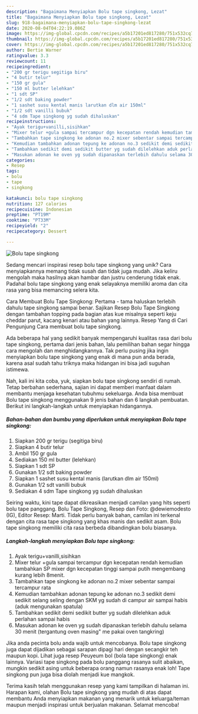 ```yaml
---
description: "Bagaimana Menyiapkan Bolu tape singkong, Lezat"
title: "Bagaimana Menyiapkan Bolu tape singkong, Lezat"
slug: 918-bagaimana-menyiapkan-bolu-tape-singkong-lezat
date: 2020-08-04T04:22:19.086Z
image: https://img-global.cpcdn.com/recipes/a5b17201ed817280/751x532cq70/bolu-tape-singkong-foto-resep-utama.jpg
thumbnail: https://img-global.cpcdn.com/recipes/a5b17201ed817280/751x532cq70/bolu-tape-singkong-foto-resep-utama.jpg
cover: https://img-global.cpcdn.com/recipes/a5b17201ed817280/751x532cq70/bolu-tape-singkong-foto-resep-utama.jpg
author: Bertie Warner
ratingvalue: 3.3
reviewcount: 11
recipeingredient:
- "200 gr terigu segitiga biru"
- "4 butir telur"
- "150 gr gula"
- "150 ml butter lelehkan"
- "1 sdt SP"
- "1/2 sdt baking powder"
- "1 sashet susu kental manis larutkan dlm air 150ml"
- "1/2 sdt vanilli bubuk"
- "4 sdm Tape singkong yg sudah dihaluskan"
recipeinstructions:
- "Ayak terigu+vanilli,sisihkan"
- "Mixer telur +gula sampai tercampur dgn kecepatan rendah kemudian tambahkan SP mixer dgn kecepatan tinggi sampai putih mengembang kurang lebih 8menit."
- "Tambahkan tape singkong ke adonan no.2 mixer sebentar sampai tercampur rata"
- "Kemudian tambahkan adonan tepung ke adonan no.3 sedikit demi sedikit selang seling dengan SKM yg sudah di campur air sampai habis (aduk mengunakan spatula)"
- "Tambahkan sedikit demi sedikit butter yg sudah dilelehkan aduk perlahan sampai habis"
- "Masukan adonan ke oven yg sudah dipanaskan terlebih dahulu selama 30 menit (tergantung oven masing&#34; me pakai oven tangkring)"
categories:
- Resep
tags:
- bolu
- tape
- singkong

katakunci: bolu tape singkong 
nutrition: 127 calories
recipecuisine: Indonesian
preptime: "PT19M"
cooktime: "PT33M"
recipeyield: "2"
recipecategory: Dessert

---
```



![Bolu tape singkong](https://img-global.cpcdn.com/recipes/a5b17201ed817280/751x532cq70/bolu-tape-singkong-foto-resep-utama.jpg)

Sedang mencari inspirasi resep bolu tape singkong yang unik? Cara menyiapkannya memang tidak susah dan tidak juga mudah. Jika keliru mengolah maka hasilnya akan hambar dan justru cenderung tidak enak. Padahal bolu tape singkong yang enak selayaknya memiliki aroma dan cita rasa yang bisa memancing selera kita.

Cara Membuat Bolu Tape Singkong: Pertama - tama haluskan terlebih dahulu tape singkong sampai benar. Sajikan Resep Bolu Tape Singkong dengan tambahan topping pada bagian atas kue misalnya seperti keju cheddar parut, kacang kenari atau bahan yang lainnya. Resep Yang di Cari Pengunjung Cara membuat bolu tape singkong.

Ada beberapa hal yang sedikit banyak mempengaruhi kualitas rasa dari bolu tape singkong, pertama dari jenis bahan, lalu pemilihan bahan segar hingga cara mengolah dan menghidangkannya. Tak perlu pusing jika ingin menyiapkan bolu tape singkong yang enak di mana pun anda berada, karena asal sudah tahu triknya maka hidangan ini bisa jadi suguhan istimewa.


Nah, kali ini kita coba, yuk, siapkan bolu tape singkong sendiri di rumah. Tetap berbahan sederhana, sajian ini dapat memberi manfaat dalam membantu menjaga kesehatan tubuhmu sekeluarga. Anda bisa membuat Bolu tape singkong menggunakan 9 jenis bahan dan 6 langkah pembuatan. Berikut ini langkah-langkah untuk menyiapkan hidangannya.

<!--inarticleads1-->

##### Bahan-bahan dan bumbu yang diperlukan untuk menyiapkan Bolu tape singkong:

1. Siapkan 200 gr terigu (segitiga biru)
1. Siapkan 4 butir telur
1. Ambil 150 gr gula
1. Sediakan 150 ml butter (lelehkan)
1. Siapkan 1 sdt SP
1. Gunakan 1/2 sdt baking powder
1. Siapkan 1 sashet susu kental manis (larutkan dlm air 150ml)
1. Gunakan 1/2 sdt vanilli bubuk
1. Sediakan 4 sdm Tape singkong yg sudah dihaluskan


Seiring waktu, kini tape dapat dikreasikan menjadi camilan yang hits seperti bolu tape panggang. Bolu Tape Singkong, Resep dan Foto: @dewiemodesto (IG), Editor Resep: Marti. Tidak perlu banyak bahan, camilan ini terkenal dengan cita rasa tape singkong yang khas manis dan sedikit asam. Bolu tape singkong memiliki cita rasa berbeda dibandingkan bolu biasanya. 

<!--inarticleads2-->

##### Langkah-langkah menyiapkan Bolu tape singkong:

1. Ayak terigu+vanilli,sisihkan
1. Mixer telur +gula sampai tercampur dgn kecepatan rendah kemudian tambahkan SP mixer dgn kecepatan tinggi sampai putih mengembang kurang lebih 8menit.
1. Tambahkan tape singkong ke adonan no.2 mixer sebentar sampai tercampur rata
1. Kemudian tambahkan adonan tepung ke adonan no.3 sedikit demi sedikit selang seling dengan SKM yg sudah di campur air sampai habis (aduk mengunakan spatula)
1. Tambahkan sedikit demi sedikit butter yg sudah dilelehkan aduk perlahan sampai habis
1. Masukan adonan ke oven yg sudah dipanaskan terlebih dahulu selama 30 menit (tergantung oven masing&#34; me pakai oven tangkring)


Jika anda pecinta bolu anda wajib untuk mencobanya. Bolu tape singkong juga dapat dijadikan sebagai sarapan dipagi hari dengan secangkir teh maupun kopi. Lihat juga resep Peuyeum bol (bola tape singkong) enak lainnya. Variasi tape singkong pada bolu panggang rasanya sulit abaikan, mungkin sedikit asing untuk beberapa orang namun rasanya enak loh! Tape singkong pun juga bisa diolah menjadi kue mangkok. 

Terima kasih telah menggunakan resep yang kami tampilkan di halaman ini. Harapan kami, olahan Bolu tape singkong yang mudah di atas dapat membantu Anda menyiapkan makanan yang menarik untuk keluarga/teman maupun menjadi inspirasi untuk berjualan makanan. Selamat mencoba!
